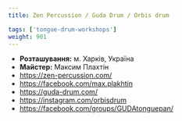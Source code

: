 ```yaml
---
title: Zen Percussion / Guda Drum / Orbis drum

tags: ['tongue-drum-workshops']
weight: 901
---
```



- **Розташування:** м. Харків, Україна
- **Майстер:** Максим Плахтін
- https://zen-percussion.com/
- https://facebook.com/max.plakhtin
- https://guda-drum.com/
- https://instagram.com/orbisdrum
- https://facebook.com/groups/GUDAtonguepan/

